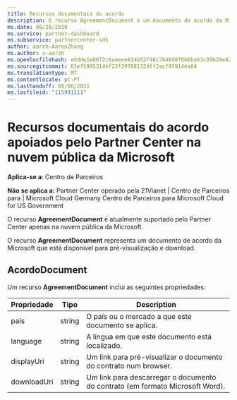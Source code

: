 ```yaml
---
title: Recursos documentais do acordo
description: O recurso AgreementDocument é um documento de acordo da Microsoft para pré-visualização e download. É suportado pelo Partner Center na nuvem pública da Microsoft.
ms.date: 08/28/2019
ms.service: partner-dashboard
ms.subservice: partnercenter-sdk
author: aarzh-AaronZhang
ms.author: v-aarzh
ms.openlocfilehash: eddde1e8072c6aeeee814b52f46c7648d870b6ba63c09b20e4270b17f8386383
ms.sourcegitcommit: 63ef5995314ef22f29768132dff2acf45914ea84
ms.translationtype: MT
ms.contentlocale: pt-PT
ms.lasthandoff: 08/06/2021
ms.locfileid: "115991111"
---
```

# <a name="agreement-document-resources-supported-by-partner-center-in-the-microsoft-public-cloud"></a>Recursos documentais do acordo apoiados pelo Partner Center na nuvem pública da Microsoft

**Aplica-se a**: Centro de Parceiros

**Não se aplica a:** Partner Center operado pela 21Vianet | Centro de Parceiros para | Microsoft Cloud Germany Centro de Parceiros para Microsoft Cloud for US Government

O recurso **AgreementDocument** é atualmente suportado pelo Partner Center apenas na nuvem pública da Microsoft.

O recurso **AgreementDocument** representa um documento de acordo da Microsoft que está disponível para pré-visualização e download.

## <a name="agreementdocument"></a>AcordoDocument

Um recurso **AgreementDocument** inclui as seguintes propriedades:

| Propriedade       | Tipo   | Description                                                                                               |
|----------------|--------|-----------------------------------------------------------------------------------------------------------|
| país | string | O país ou o mercado a que este documento se aplica. |
| language | string | A língua em que este documento está localizado. |
| displayUri | string | Um link para pré-visualizar o documento do contrato num browser.  |
| downloadUri |string | Um link para descarregar o documento do contrato (em formato Microsoft Word). |
